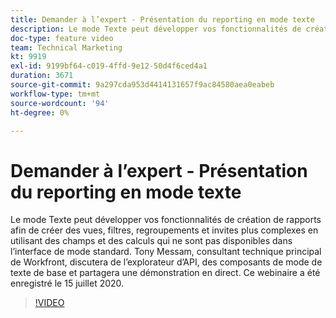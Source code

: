```yaml
---
title: Demander à l’expert - Présentation du reporting en mode texte
description: Le mode Texte peut développer vos fonctionnalités de création de rapports afin de créer des vues, des filtres, des regroupements et des invites plus complexes. Ce webinaire a été enregistré le 15 juillet 2020.
doc-type: feature video
team: Technical Marketing
kt: 9919
exl-id: 9199bf64-c019-4ffd-9e12-50d4f6ced4a1
duration: 3671
source-git-commit: 9a297cda953d4414131657f9ac84580aea0eabeb
workflow-type: tm+mt
source-wordcount: '94'
ht-degree: 0%

---
```


# Demander à l’expert - Présentation du reporting en mode texte

Le mode Texte peut développer vos fonctionnalités de création de rapports afin de créer des vues, filtres, regroupements et invites plus complexes en utilisant des champs et des calculs qui ne sont pas disponibles dans l’interface de mode standard. Tony Messam, consultant technique principal de Workfront, discutera de l’explorateur d’API, des composants de mode de texte de base et partagera une démonstration en direct. Ce webinaire a été enregistré le 15 juillet 2020.

>[!VIDEO](https://video.tv.adobe.com/v/341125/?quality=12)

